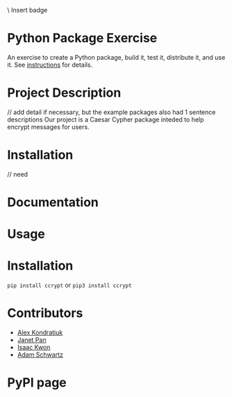 \\ Insert badge

# Python Package Exercise

An exercise to create a Python package, build it, test it, distribute it, and use it. See [instructions](./instructions.md) for details.

# Project Description
// add detail if necessary, but the example packages also had 1 sentence descriptions
Our project is a Caesar Cypher package inteded to help encrypt messages for users.

# Installation 

// need

# Documentation

# Usage

# Installation

`` pip install ccrypt `` or `` pip3 install ccrypt ``


# Contributors

- [Alex Kondratiuk](https://github.com/ak8000)
- [Janet Pan](https://github.com/jp6024)
- [Isaac Kwon](https://github.com/iok206)
- [Adam Schwartz](https://github.com/aschwartz01)

# PyPI page
